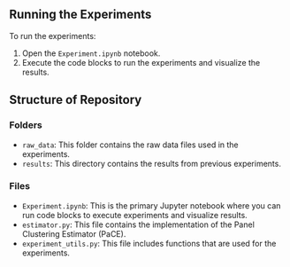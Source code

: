 
## Running the Experiments
To run the experiments:
1. Open the `Experiment.ipynb` notebook.
2. Execute the code blocks to run the experiments and visualize the results.


## Structure of Repository

### Folders
- `raw_data`: This folder contains the raw data files used in the experiments.
- `results`: This directory contains the results from previous experiments.

### Files
- `Experiment.ipynb`: This is the primary Jupyter notebook where you can run code blocks to execute experiments and visualize results.
- `estimator.py`: This file contains the implementation of the Panel Clustering Estimator (PaCE).
- `experiment_utils.py`: This file includes functions that are used for the experiments.
